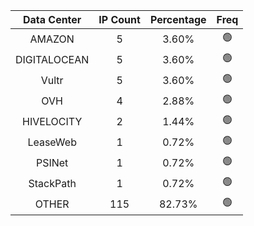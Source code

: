 | Data Center | IP Count | Percentage | Freq |
|:------------:|:--------:|:-----------:|:-----:|
| AMAZON | 5 | 3.60% | 🟢 |
| DIGITALOCEAN | 5 | 3.60% | 🟢 |
| Vultr | 5 | 3.60% | 🟢 |
| OVH | 4 | 2.88% | 🟢 |
| HIVELOCITY | 2 | 1.44% | 🟢 |
| LeaseWeb | 1 | 0.72% | 🟢 |
| PSINet | 1 | 0.72% | 🟢 |
| StackPath | 1 | 0.72% | 🟢 |
| OTHER | 115 | 82.73% | 🟢 |